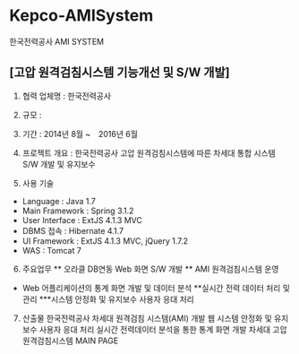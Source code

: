 

# Kepco-AMISystem
한국전력공사 AMI SYSTEM


## [고압 원격검침시스템 기능개선 및 S/W 개발]

1. 협력 업체명 : 한국전력공사
2. 규모 :
3. 기간 : 2014년 8월 ~　2016년 6월
4. 프로젝트 개요 : 한국전력공사 고압 원격검침시스템에 따른 차세대 통합 시스템 S/W 개발 및 유지보수

5. 사용 기술 
 * Language : Java 1.7
 * Main Framework : Spring 3.1.2
 * User Interface : ExtJS 4.1.3 MVC
 * DBMS 접속 : Hibernate 4.1.7
 * UI Framework : ExtJS 4.1.3 MVC, jQuery 1.7.2
 * WAS : Tomcat 7

6. 주요업무
 ** 오라클 DB연동 Web 화면 S/W 개발
 ** AMI 원격검침시스템 운영
 * Web 어플리케이션의 통계 화면 개발 및 데이터 분석
 **실시간 전력 데이터 처리 및 관리
 ***시스템 안정화 및 유지보수 사용자 응대 처리

7. 산출물
 한국전력공사 차세대 원격검침 시스템(AMI) 개발
 웹 시스템 안정화 및 유지보수 사용자 응대 처리
 실시간 전력데이터 분석을 통한 통계 화면 개발
 차세대 고압원격검침시스템 MAIN PAGE

